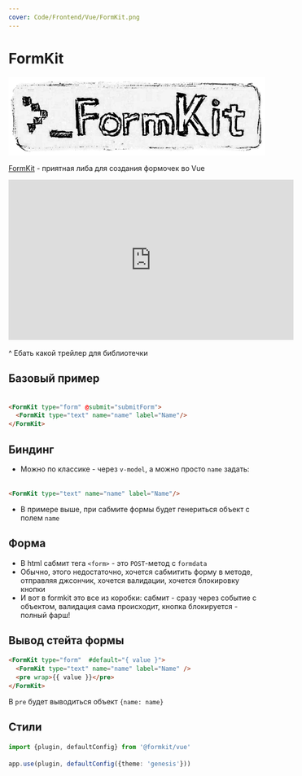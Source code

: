 ```yaml
---
cover: Code/Frontend/Vue/FormKit.png
---
```


# FormKit

![](FormKit.png)

[FormKit](https://formkit.com/) - приятная либа для создания формочек во Vue

<iframe width="560" height="315" src="https://www.youtube.com/embed/89dijjTlveI" title="YouTube video player" frameborder="0" allow="accelerometer; autoplay; clipboard-write; encrypted-media; gyroscope; picture-in-picture" allowfullscreen></iframe>

^ Ебать какой трейлер для библиотечки

## Базовый пример

```html

<FormKit type="form" @submit="submitForm">
  <FormKit type="text" name="name" label="Name"/>
</FormKit>
```

## Биндинг

- Можно по классике - через `v-model`, а можно просто `name` задать:

```html

<FormKit type="text" name="name" label="Name"/>
```

- В примере выше, при сабмите формы будет генериться объект с полем `name`

## Форма

- В html сабмит тега `<form>` - это `POST`-метод с `formdata`
- Обычно, этого недостаточно, хочется сабмитить форму в методе, отправляя джсончик, хочется валидации, хочется блокировку кнопки 
- И вот в formkit это все из коробки: сабмит - сразу через событие с объектом, валидация сама происходит, кнопка блокируется - полный фарш!

## Вывод стейта формы

```html
<FormKit type="form"  #default="{ value }">
  <FormKit type="text" name="name" label="Name" />
  <pre wrap>{{ value }}</pre>
</FormKit>
```

В `pre` будет выводиться объект `{name: name}`

## Стили

```ts
import {plugin, defaultConfig} from '@formkit/vue'

app.use(plugin, defaultConfig({theme: 'genesis'}))
```




 